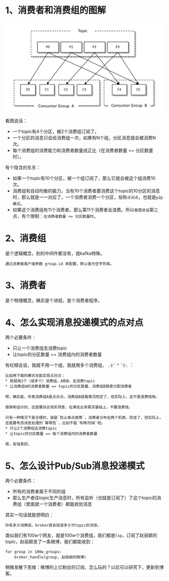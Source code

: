 # 1、消费者和消费组的图解
![](imgs/2021-09-04-jplr64.png)

看图说话：
* 一个topic有4个分区，被2个消费组订阅了。
* 一个分区的消息只会给消费组一次，如果有N个组，分区消息就会被消费N次。
* 每个消费组的消费能力和消费者数量成正比（在消费者数量 <= 分区数量时）。

有个隐含的东东：
* 如果一个topic有10个分区，被一个组订阅了，那么它就会被这个组消费10次。
* 消费组有自动均衡的能力，当有10个消费者要消费这个topic的10分区的消息时，那么就是一一对应了，一个消费者消费一个分区，俗称`点对点`，也就是`p2p模式`。
* 如果这个消费组有11个消费者，那么第11个消费者会浪费。所以`看图说话`第三点，有个限制：`在消费者数量 <= 分区数量时`。

# 2、消费组
是个逻辑概念，别的中间件都没有，就kafka特殊。
```
通过消费者客户端参数 group.id 来配置，默认值为空字符串。
```
# 3、消费者
是个物理概念，确实是个进程，是个消费者程序。

# 4、怎么实现消息投递模式的点对点
两个必要条件：
* 只让一个消费组去消费topic
* 让topic的分区数量 == 消费组内的消费者数量

有杠精会说，我就不用一个组，我就用多个消费组，╭(╯^╰)╮：
```
比如用下面的模式也能实现点对点：
* 我就用2个（或多个）消费组，A和B，去消费topic
* 让消费组A的消费者数量 == topic的分区数量，消费组B随意分配消费者

嗯，确实能，毕竟消费组A是点对点，消费组B就看情况而定了，但实际上，这不是浪费钱嘛。

做架构设计的，还是要综合现实场景，在满足业务需求基础上，不要浪费钱。

只有一种情况下是合理的，就是`防止单点故障`，消费者分布在两个机房，防挂了，但实际上，还是要考虑消息处理的`幂等性`，比如不能`写两次DB`吧。
* 只让2个消费组去消费topic
* 让topic的分区数量 == 每个消费组内的消费者数量

嗯，有钱真好。
```

# 5、怎么设计Pub/Sub消息投递模式
两个必要条件：
* 所有的消费者属于不同的组
* 那么生产者往topic生产消息时，所有监听（也就是订阅了）了这个topic的消费组（里面就一个消费者）都能收到消息

其实一句话就能想明白：
```
你有多少消费组，broker就会投递多少次topic的消息。
```

类似我们有100w个网友，就是100w个消费组，我们都是`lsp`，订阅了赵丽颖的topic，赵丽颖发了一条微博，我们都能收到：
```
for group in 100w_groups:
    broker_handle(group, 赵丽颖的微博)
```

稍微发散下思维：微博的上亿粉丝的订阅，怎么玩的？以后可以研究下，更新到博客。
